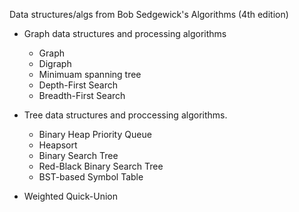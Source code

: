 Data structures/algs from Bob Sedgewick's Algorithms (4th edition)

* Graph data structures and processing algorithms
  * Graph
  * Digraph
  * Minimuam spanning tree
  * Depth-First Search
  * Breadth-First Search

* Tree data structures and proccessing algorithms.
  * Binary Heap Priority Queue
  * Heapsort
  * Binary Search Tree
  * Red-Black Binary Search Tree
  * BST-based Symbol Table

* Weighted Quick-Union
